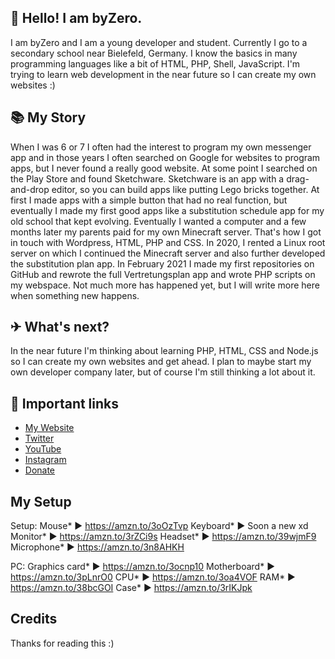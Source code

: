 
## 👋 Hello! I am byZero.
I am byZero and I am a young developer and student. Currently I go to a secondary school near Bielefeld, Germany. I know the basics in many programming languages like a bit of HTML, PHP, Shell, JavaScript. I'm trying to learn web development in the near future so I can create my own websites :)
## 📚 My Story
When I was 6 or 7 I often had the interest to program my own messenger app and in those years I often searched on Google for websites to program apps, but I never found a really good website. At some point I searched on the Play Store and found Sketchware. Sketchware is an app with a drag-and-drop editor, so you can build apps like putting Lego bricks together. At first I made apps with a simple button that had no real function, but eventually I made my first good apps like a substitution schedule app for my old school that kept evolving. Eventually I wanted a computer and a few months later my parents paid for my own Minecraft server. That's how I got in touch with Wordpress, HTML, PHP and CSS. In 2020, I rented a Linux root server on which I continued the Minecraft server and also further developed the substitution plan app. In February 2021 I made my first repositories on GitHub and rewrote the full Vertretungsplan app and wrote PHP scripts on my webspace. Not much more has happened yet, but I will write more here when something new happens.
## ✈ What's next?
In the near future I'm thinking about learning PHP, HTML, CSS and Node.js so I can create my own websites and get ahead. I plan to maybe start my own developer company later, but of course I'm still thinking a lot about it.
## 🔗 Important links
- [My Website](https://zer0network.xyz)
- [Twitter](https://twitter.com/byzeroofficial)
- [YouTube](https://youtube.com/byZeroYT)
- [Instagram](https://instagram.com/byzeroofficial)
- [Donate](https://streamlabs.com/donate/byzeroofficial)
## My Setup
Setup:
Mouse* ► https://amzn.to/3oOzTvp
Keyboard* ► Soon a new xd
Monitor* ► https://amzn.to/3rZCi9s
Headset* ► https://amzn.to/39wjmF9
Microphone* ► https://amzn.to/3n8AHKH

PC:
Graphics card* ► https://amzn.to/3ocnp10
Motherboard* ► https://amzn.to/3pLnrO0
CPU* ► https://amzn.to/3oa4VOF
RAM* ► https://amzn.to/38bcGOI
Case* ► https://amzn.to/3rIKJpk
## Credits
Thanks for reading this :)
